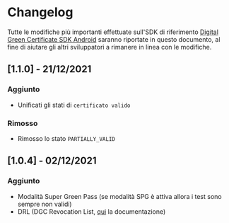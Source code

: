 # Changelog
Tutte le modifiche più importanti effettuate sull'SDK di riferimento 
[Digital Green Certificate SDK Android](https://github.com/ministero-salute/it-dgc-verificac19-sdk-android)
saranno riportate in questo documento, al fine di aiutare gli altri sviluppatori
a rimanere in linea con le modifiche.

## [1.1.0] - 21/12/2021

### Aggiunto
- Unificati gli stati di `certificato valido`

### Rimosso
- Rimosso lo stato `PARTIALLY_VALID`

## [1.0.4] - 02/12/2021
### Aggiunto
- Modalità Super Green Pass (se modalità SPG è attiva allora i test sono sempre non validi)
- DRL (DGC Revocation List, [qui](https://github.com/ministero-salute/it-dgc-documentation/blob/master/DRL.md) la documentazione)

